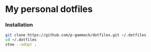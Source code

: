 # My personal dotfiles

### Installation
```bash
git clone https://github.com/p-gammack/dotfiles.git ~/.dotfiles
cd ~/.dotfiles
stow --adopt .
```
